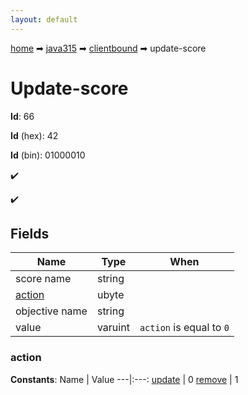 ```yaml
---
layout: default
---
```


[home](/) ➡ [java315](/protocol/java315) ➡ [clientbound](/protocol/java315/clientbound) ➡ update-score

# Update-score

**Id**: 66

**Id** (hex): 42

**Id** (bin): 01000010

✔️

✔️

## Fields

Name | Type | When
---|---|:---:
score name | string | 
[action](#action) | ubyte | 
objective name | string | 
value | varuint | <code>action</code> is equal to <code>0</code>

### action

**Constants**:
Name | Value
---|:---:
[update](action_update) | 0
[remove](action_remove) | 1

